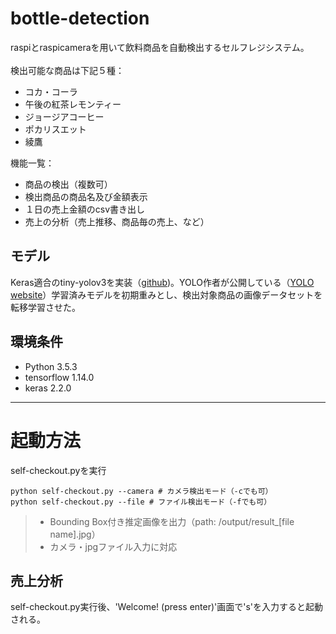 # bottle-detection
raspiとraspicameraを用いて飲料商品を自動検出するセルフレジシステム。<br>
<br>
検出可能な商品は下記５種：

- コカ・コーラ
- 午後の紅茶レモンティー
- ジョージアコーヒー
- ポカリスエット
- 綾鷹


機能一覧：

- 商品の検出（複数可）
- 検出商品の商品名及び金額表示
- １日の売上金額のcsv書き出し
- 売上の分析（売上推移、商品毎の売上、など）

## モデル
Keras適合のtiny-yolov3を実装（[github](https://github.com/qqwweee/keras-yolo3.git))。YOLO作者が公開している（[YOLO website](http://pjreddie.com/darknet/yolo/)）学習済みモデルを初期重みとし、検出対象商品の画像データセットを転移学習させた。<br>

## 環境条件
- Python 3.5.3
- tensorflow 1.14.0
- keras 2.2.0

---
# 起動方法
self-checkout.pyを実行
```
python self-checkout.py --camera # カメラ検出モード（-cでも可）
python self-checkout.py --file # ファイル検出モード（-fでも可）
```
>- Bounding Box付き推定画像を出力（path: /output/result_[file name].jpg）
>- カメラ・jpgファイル入力に対応

## 売上分析
self-checkout.py実行後、'Welcome! (press enter)'画面で's'を入力すると起動される。
